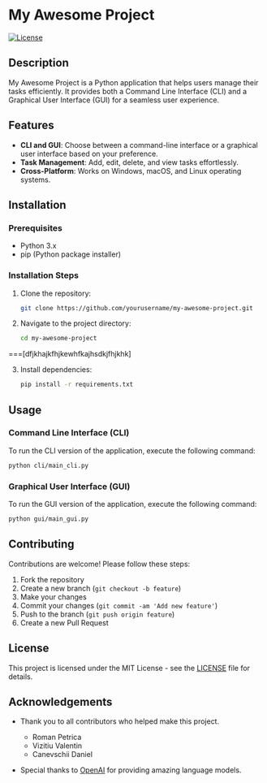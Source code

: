 # My Awesome Project

[![License](https://img.shields.io/badge/license-MIT-blue.svg)](LICENSE)

## Description

My Awesome Project is a Python application that helps users manage their tasks efficiently. It provides both a Command Line Interface (CLI) and a Graphical User Interface (GUI) for a seamless user experience.

## Features

- **CLI and GUI**: Choose between a command-line interface or a graphical user interface based on your preference.
- **Task Management**: Add, edit, delete, and view tasks effortlessly.
- **Cross-Platform**: Works on Windows, macOS, and Linux operating systems.

## Installation

### Prerequisites

- Python 3.x
- pip (Python package installer)

### Installation Steps

1. Clone the repository:

   ``` bash
   git clone https://github.com/yourusername/my-awesome-project.git
   ```

2. Navigate to the project directory:

   ``` bash
   cd my-awesome-project
   ```



===[dfjkhajkfhjkewhfkajhsdkjfhjkhk]

3. Install dependencies:

   ``` bash
   pip install -r requirements.txt
   ```

## Usage

### Command Line Interface (CLI)

To run the CLI version of the application, execute the following command:

``` bash
python cli/main_cli.py
```

### Graphical User Interface (GUI)

To run the GUI version of the application, execute the following command:

``` bash
python gui/main_gui.py
```

## Contributing

Contributions are welcome! Please follow these steps:

1. Fork the repository
2. Create a new branch (`git checkout -b feature`)
3. Make your changes
4. Commit your changes (`git commit -am 'Add new feature'`)
5. Push to the branch (`git push origin feature`)
6. Create a new Pull Request

## License

This project is licensed under the MIT License - see the [LICENSE](LICENSE) file for details.

## Acknowledgements

- Thank you to all contributors who helped make this project.

  - Roman Petrica
  - Vizitiu Valentin
  - Canevschii Daniel

- Special thanks to [OpenAI](https://openai.com) for providing amazing language models.
